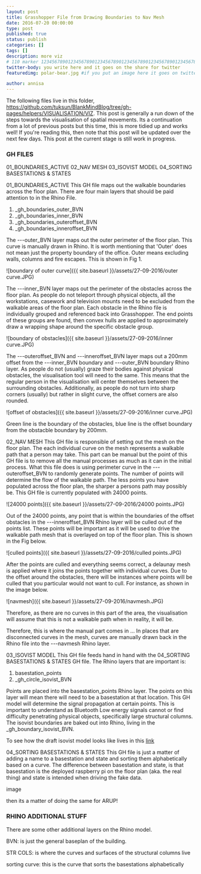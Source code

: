 ```yaml
---
layout: post
title: Grasshopper File from Drawing Boundaries to Nav Mesh
date: 2016-07-20 00:00:00
type: post
published: true
status: publish
categories: []
tags: []
description: more viz
# 110 marker 1234567890123456789012345678901234567890123456789012345678901234567890123456789012345678901234567890123456789
twitter-body: you write here and it goes on the share for twitter
featuredimg: polar-bear.jpg #if you put an image here it goes on twitter too

author: annisa
---
```


The following files live in this folder, https://github.com/tuksun/BlankMindBlog/tree/gh-pages/helpers/VISUALISATION/VIZ. This post is generally a run down of the steps towards the visualisation of spatial movements. Its a continuation from a lot of previous posts but this time, this is more tidied up and works well! If you're reading this, then note that this post will be updated over the next few days. This post at the current stage is still work in progress.

### GH FILES

01_BOUNDARIES_ACTIVE
02_NAV MESH
03_ISOVIST MODEL
04_SORTING BASESTATIONS & STATES

01_BOUNDARIES_ACTIVE
This GH file maps out the walkable boundaries across the floor plan. There are four main layers that should be paid attention to in the Rhino File.

1. _gh_boundaries_outer_BVN
2. _gh_boundaries_inner_BVN
3. _gh_boundaries_outeroffset_BVN
4. _gh_boundaries_inneroffset_BVN

The ---outer_BVN layer maps out the outer perimeter of the floor plan. This curve is manually drawn in Rhino. It is worth mentioning that 'Outer' does not mean just the property boundary of the office. Outer means excluding walls, columns and fire escapes. This is shown in Fig 1. 

![boundary of outer curve]({{ site.baseurl }}/assets/27-09-2016/outer curve.JPG)

The ---inner_BVN layer maps out the perimeter of the obstacles across the floor plan. As people do not teleport through physical objects, all the workstations, casework and television mounts need to be excluded from the walkable areas of the floor plan. Each obstacle in the Rhino file is individually grouped and referenced back into Grasshopper. The end points of these groups are found, then convex hulls are applied to approximately draw a wrapping shape around the specific obstacle group. 

![boundary of obstacles]({{ site.baseurl }}/assets/27-09-2016/inner curve.JPG)

The ---outeroffset_BVN and ---inneroffset_BVN layer maps out a 200mm offset from the ---inner_BVN boundary and ---outer_BVN boundary Rhino layer. As people do not (usually) graze their bodies against physical obstacles, the visualisation tool will need to the same. This means that the regular person in the visualisation will center themselves between the surrounding obstacles. Additionally, as people do not turn into sharp corners (usually) but rather in slight curve, the offset corners are also rounded. 

![offset of obstacles]({{ site.baseurl }}/assets/27-09-2016/inner curve.JPG)

Green line is the boundary of the obstacles, blue line is the offset boundary from the obstacble boundary by 200mm.

02_NAV MESH
This GH file is responsible of setting out the mesh on the floor plan. The each individual curve on the mesh represents a walkable path that a person may take. This part can be manual but the point of this GH file is to remove all the manual processes as much as it can in the initial process. What this file does is using perimeter curve in the ---outeroffset_BVN to randomly generate points. The number of points will determine the flow of the walkable path. The less points you have populated across the floor plan, the sharper a persons path may possibly be. This GH file is currently populated with 24000 points. 

![24000 points]({{ site.baseurl }}/assets/27-09-2016/24000 points.JPG)

Out of the 24000 points, any point that is within the boundaries of the offset obstacles in the ---inneroffset_BVN Rhino layer will be culled out of the points list. These points will be important as it will be used to drive the walkable path mesh that is overlayed on top of the floor plan. This is shown in the Fig below. 

![culled points]({{ site.baseurl }}/assets/27-09-2016/culled points.JPG)

After the points are culled and everything seems correct, a delaunay mesh is applied where it joins the points together with individual curves. Due to the offset around the obstacles, there will be instances where points will be culled that you particular would not want to cull. For instance, as shown in the image below.

![navmesh]({{ site.baseurl }}/assets/27-09-2016/navmesh.JPG)

Therefore, as there are no curves in this part of the area, the visualisation will assume that this is not a walkable path when in reality, it will be.

Therefore, this is where the manual part comes in ... 
In places that are disconnected curves in the mesh, curves are manually drawn back in the Rhino file into the ---navmesh Rhino layer.

03_ISOVIST MODEL
This GH file feeds hand in hand with the 04_SORTING BASESTATIONS & STATES GH file. The Rhino layers that are important is:

1. basestation_points 
2. _gh_circle_isovist_BVN

Points are placed into the basestation_points Rhino layer. The points on this layer will mean there will need to be a basestation at that location. This GH model will determine the signal propagation at certain points. This is important to understand as Bluetooth Low energy signals cannot or find difficulty penetrating physical objects, specifically large structural columns. The isovist boundaries are baked out into Rhino, living in the _gh_boundary_isovist_BVN. 

To see how the draft isovist model looks like lives in this [link](http://where-in.space/2016/bvn-and-arup-isovist)

04_SORTING BASESTATIONS & STATES
This GH file is just a matter of adding a name to a basestation and state and sorting them alphabetically based on a curve. The difference between basestation and state, is that basestation is the deployed raspberry pi on the floor plan (aka. the real thing) and state is intended when driving the fake data. 

image

then its a matter of doing the same for ARUP! 

### RHINO ADDITIONAL STUFF

There are some other additional layers on the Rhino model.

BVN: is just the general baseplan of the building.

STR COLS: is where the curves and surfaces of the structural columns live

sorting curve: this is the curve that sorts the basestations alphabetically